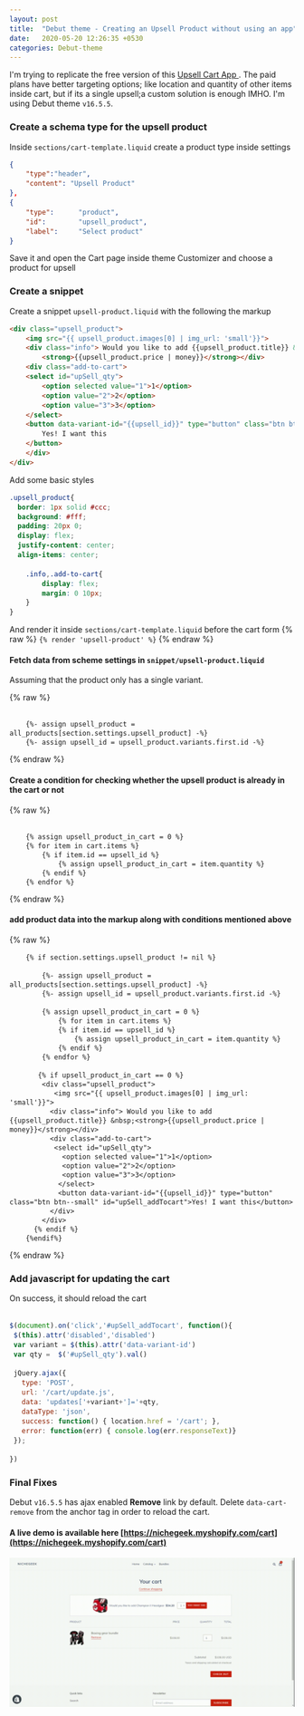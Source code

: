 ```yaml
---
layout: post
title:  "Debut theme - Creating an Upsell Product without using an app"
date:   2020-05-20 12:26:35 +0530
categories: Debut-theme
---
```


I'm trying to replicate the free version of this [ Upsell Cart App ](https://apps.shopify.com/in-cart-upsell). The paid plans have better targeting options; like location and quantity of other items inside cart, but if its a single upsell;a custom solution is enough IMHO. I'm using Debut theme `v16.5.5`. 

### Create a schema type for the upsell product

Inside `sections/cart-template.liquid` create a product type inside settings

``` json
{
    "type":"header",
    "content": "Upsell Product"
},
{
    "type":      "product",
    "id":        "upsell_product",
    "label":     "Select product"
}
```

Save it and open the Cart page inside theme Customizer and choose a product for upsell 

### Create a snippet 

Create a snippet `upsell-product.liquid` with the following the markup
 
``` html
<div class="upsell_product">
    <img src="{{ upsell_product.images[0] | img_url: 'small'}}">
    <div class="info"> Would you like to add {{upsell_product.title}} &nbsp;
        <strong>{{upsell_product.price | money}}</strong></div>
    <div class="add-to-cart">
    <select id="upSell_qty"> 
        <option selected value="1">1</option>
        <option value="2">2</option>
        <option value="3">3</option>
    </select> 
    <button data-variant-id="{{upsell_id}}" type="button" class="btn btn--small" id="upSell_addTocart">
        Yes! I want this
    </button>
    </div>
</div>
 ```
 
Add some basic styles

``` scss
.upsell_product{
  border: 1px solid #ccc;
  background: #fff;
  padding: 20px 0;
  display: flex;
  justify-content: center;
  align-items: center;
  
    .info,.add-to-cart{
        display: flex;
        margin: 0 10px;
    }
}

```
And render it inside `sections/cart-template.liquid`  before the cart form {% raw %} `{% render 'upsell-product' %}`  {% endraw %}

 
#### Fetch data from scheme settings in `snippet/upsell-product.liquid` 
Assuming that the product only has a single variant.

 {% raw %}
``` liquid

    {%- assign upsell_product =  all_products[section.settings.upsell_product] -%}
    {%- assign upsell_id = upsell_product.variants.first.id -%}

```
 {% endraw %}


#### Create a condition for checking whether the upsell product is already in the cart or not

 {% raw %}
``` liquid

    {% assign upsell_product_in_cart = 0 %}
    {% for item in cart.items %}
        {% if item.id == upsell_id %}
            {% assign upsell_product_in_cart = item.quantity %}
        {% endif %}
    {% endfor %}

```
 {% endraw %}


####  add product data into the markup along with conditions mentioned above

 {% raw %}
``` liquid
    {% if section.settings.upsell_product != nil %}

        {%- assign upsell_product =  all_products[section.settings.upsell_product] -%}
        {%- assign upsell_id = upsell_product.variants.first.id -%}
    
        {% assign upsell_product_in_cart = 0 %}
            {% for item in cart.items %}
            {% if item.id == upsell_id %}
                {% assign upsell_product_in_cart = item.quantity %}
            {% endif %}
        {% endfor %}
    	
       {% if upsell_product_in_cart == 0 %}
        <div class="upsell_product">
           <img src="{{ upsell_product.images[0] | img_url: 'small'}}">
          <div class="info"> Would you like to add {{upsell_product.title}} &nbsp;<strong>{{upsell_product.price | money}}</strong></div>
          <div class="add-to-cart">
           <select id="upSell_qty"> 
             <option selected value="1">1</option>
             <option value="2">2</option>
             <option value="3">3</option>
            </select> 
            <button data-variant-id="{{upsell_id}}" type="button" class="btn btn--small" id="upSell_addTocart">Yes! I want this</button>
          </div>
        </div>
      {% endif %}
    {%endif%}
 ```
 {% endraw %}



### Add javascript for updating the cart

On success, it should reload the cart

 ``` javascript

$(document).on('click','#upSell_addTocart', function(){
  $(this).attr('disabled','disabled')
  var variant = $(this).attr('data-variant-id')
  var qty =  $('#upSell_qty').val()

  jQuery.ajax({
    type: 'POST',
    url: '/cart/update.js', 
    data: 'updates['+variant+']='+qty, 
    dataType: 'json',
    success: function() { location.href = '/cart'; },
    error: function(err) { console.log(err.responseText)}
  });

})

```
### Final Fixes

Debut `v16.5.5` has ajax enabled **Remove** link by default. Delete `data-cart-remove` from the anchor tag in order to reload the cart.


#### A live demo is available here  [https://nichegeek.myshopify.com/cart](https://nichegeek.myshopify.com/cart) 

![working demo](/images/posts/debut-theme-upsell.gif)


